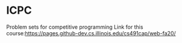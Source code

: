 # ICPC
Problem sets for competitive programming
Link for this course:https://pages.github-dev.cs.illinois.edu/cs491cap/web-fa20/
